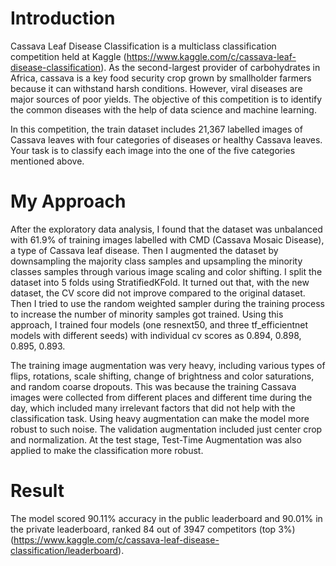 # Introduction
Cassava Leaf Disease Classification is a multiclass classification competition held at Kaggle (https://www.kaggle.com/c/cassava-leaf-disease-classification). As the second-largest provider of carbohydrates in Africa, cassava is a key food security crop grown by smallholder farmers because it can withstand harsh conditions. However, viral diseases are major sources of poor yields. The objective of this competition is to identify the common diseases with the help of data science and machine learning. 

In this competition, the train dataset includes 21,367 labelled images of Cassava leaves with four categories of diseases or healthy Cassava leaves. Your task is to classify each image into the one of the five categories mentioned above. 

# My Approach
After the exploratory data analysis, I found that the dataset was unbalanced with 61.9% of training images labelled with CMD (Cassava Mosaic Disease), a type of Cassava leaf disease. Then I augmented the dataset by downsampling the majority class samples and upsampling the minority classes samples through various image scaling and color shifting. I split the dataset into 5 folds using StratifiedKFold. It turned out that, with the new dataset, the CV score did not improve compared to the original dataset. Then I tried to use the random weighted sampler during the training process to increase the number of minority samples got trained. Using this approach, I trained four models (one resnext50, and three tf_efficientnet models with different seeds) with individual cv scores as 0.894, 0.898, 0.895, 0.893. 

The training image augmentation was very heavy, including various types of flips, rotations, scale shifting, change of brightness and color saturations, and random coarse dropouts. This was because the training Cassava images were collected from different places and different time during the day, which included many irrelevant factors that did not help with the classification task. Using heavy augmentation can make the model more robust to such noise. The validation augmentation included just center crop and normalization. At the test stage, Test-Time Augmentation was also applied to make the classification more robust.  

# Result
The model scored 90.11% accuracy in the public leaderboard and 90.01% in the private leaderboard, ranked 84 out of 3947 competitors (top 3%) (https://www.kaggle.com/c/cassava-leaf-disease-classification/leaderboard).
